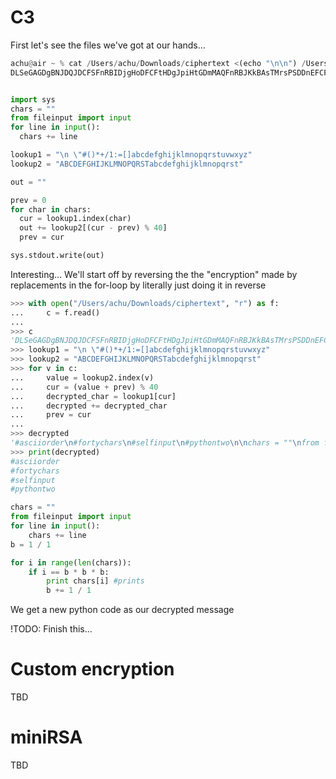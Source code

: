 # C3
First let's see the files we've got at our hands...
```py
achu@air ~ % cat /Users/achu/Downloads/ciphertext <(echo "\n\n") /Users/achu/Downloads/convert.py
DLSeGAGDgBNJDQJDCFSFnRBIDjgHoDFCFtHDgJpiHtGDmMAQFnRBJKkBAsTMrsPSDDnEFCFtIbEDtDCIbFCFtHTJDKerFldbFObFCFtLBFkBAAAPFnRBJGEkerFlcPgKkImHnIlATJDKbTbFOkdNnsgbnJRMFnRBNAFkBAAAbrcbTKAkOgFpOgFpOpkBAAAAAAAiClFGIPFnRBaKliCgClFGtIBAAAAAAAOgGEkImHnIl


import sys
chars = ""
from fileinput import input
for line in input():
  chars += line

lookup1 = "\n \"#()*+/1:=[]abcdefghijklmnopqrstuvwxyz"
lookup2 = "ABCDEFGHIJKLMNOPQRSTabcdefghijklmnopqrst"

out = ""

prev = 0
for char in chars:
  cur = lookup1.index(char)
  out += lookup2[(cur - prev) % 40]
  prev = cur

sys.stdout.write(out)
```
Interesting... We'll start off by reversing the the "encryption" made by replacements in the for-loop by literally just doing it in reverse
```py
>>> with open("/Users/achu/Downloads/ciphertext", "r") as f:
...     c = f.read()
...     
>>> c
'DLSeGAGDgBNJDQJDCFSFnRBIDjgHoDFCFtHDgJpiHtGDmMAQFnRBJKkBAsTMrsPSDDnEFCFtIbEDtDCIbFCFtHTJDKerFldbFObFCFtLBFkBAAAPFnRBJGEkerFlcPgKkImHnIlATJDKbTbFOkdNnsgbnJRMFnRBNAFkBAAAbrcbTKAkOgFpOgFpOpkBAAAAAAAiClFGIPFnRBaKliCgClFGtIBAAAAAAAOgGEkImHnIl'
>>> lookup1 = "\n \"#()*+/1:=[]abcdefghijklmnopqrstuvwxyz"
>>> lookup2 = "ABCDEFGHIJKLMNOPQRSTabcdefghijklmnopqrst"
>>> for v in c:
...     value = lookup2.index(v)
...     cur = (value + prev) % 40
...     decrypted_char = lookup1[cur]
...     decrypted += decrypted_char
...     prev = cur
...     
>>> decrypted
'#asciiorder\n#fortychars\n#selfinput\n#pythontwo\n\nchars = ""\nfrom fileinput import input\nfor line in input():\n    chars += line\nb = 1 / 1\n\nfor i in range(len(chars)):\n    if i == b * b * b:\n        print chars[i] #prints\n        b += 1 / 1\n'
>>> print(decrypted)
#asciiorder
#fortychars
#selfinput
#pythontwo

chars = ""
from fileinput import input
for line in input():
    chars += line
b = 1 / 1

for i in range(len(chars)):
    if i == b * b * b:
        print chars[i] #prints
        b += 1 / 1
```
We get a new python code as our decrypted message

!TODO: Finish this...


# Custom encryption
TBD


# miniRSA
TBD


